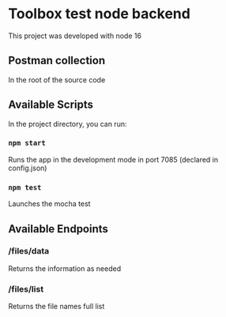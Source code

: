 # Toolbox test node backend

This project was developed with node 16
## Postman collection

In the root of the source code

## Available Scripts

In the project directory, you can run:

### `npm start`

Runs the app in the development mode in port 7085 (declared in config.json)

### `npm test`

Launches the mocha test 

## Available Endpoints

### /files/data 

Returns the information as needed

###  /files/list

Returns the file names full list
